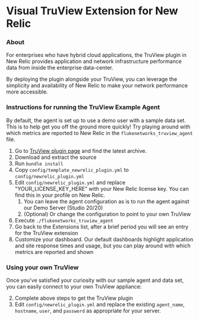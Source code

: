 Visual TruView Extension for New Relic
=================

### About
For enterprises who have hybrid cloud applications, the TruView plugin in New Relic provides application and network infrastructure performance data from inside the enterprise data-center.

By deploying the plugin alongside your TruView, you can leverage the simplicity and availability of New Relic to make your network performance more accessible.

### Instructions for running the TruView Example Agent

By default, the agent is set up to use a demo user with a sample data set. This is to help get you off the ground more quickly! Try playing around with which metrics are reported to New Relic in the `flukenetworks_truview_agent` file.

1. Go to <a href="https://github.com/FlukeNetworks/flukenetworks_truview_plugin" target="_blank">TruView plugin page</a> and find the latest archive.
1. Download and extract the source
1. Run `bundle install`
1. Copy `config/template_newrelic_plugin.yml` to `config/newrelic_plugin.yml`
1. Edit `config/newrelic_plugin.yml` and replace "YOUR_LICENSE_KEY_HERE" with your New Relic license key. You can find this in your profile on New Relic.
   1. You can leave the agent configuration as is to run the agent against our Demo Server (Studio 20/20)
   2. (Optional) Or change the configuration to point to your own TruView
1. Execute `./flukenetworks_truview_agent`
1. Go back to the Extensions list, after a brief period you will see an entry for the TruView extension
1. Customize your dashboard. Our default dashboards highlight application and site response times and usage, but you can play around with which metrics are reported and shown

### Using your own TruView

Once you've satisfied your curiosity with our sample agent and data set, you can easily connect to your own TruView appliance:

2. Complete above steps to get the TruView plugin
2. Edit `config/newrelic_plugin.yml` and replace the existing `agent_name`, `hostname`, `user`, and `password` as appropriate for your server.
